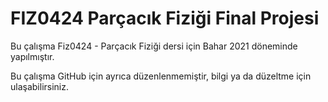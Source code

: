 # FIZ0424 Parçacık Fiziği Final Projesi
Bu çalışma Fiz0424 - Parçacık Fiziği dersi için Bahar 2021 döneminde yapılmıştır.

Bu çalışma GitHub için ayrıca düzenlenmemiştir, bilgi ya da düzeltme için ulaşabilirsiniz.
